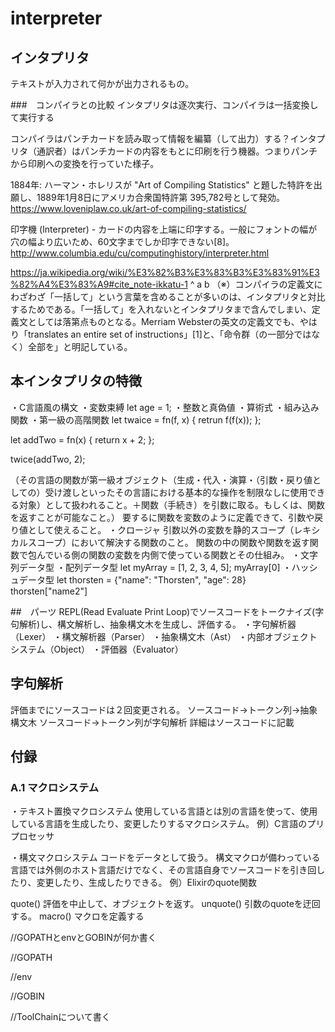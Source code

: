 # interpreter

## インタプリタ
テキストが入力されて何かが出力されるもの。

###　コンパイラとの比較
インタプリタは逐次実行、コンパイラは一括変換して実行する

コンパイラはパンチカードを読み取って情報を編纂（して出力）する？インタプリタ（通訳者）はパンチカードの内容をもとに印刷を行う機器。つまりパンチから印刷への変換を行っていた様子。

1884年: ハーマン・ホレリスが "Art of Compiling Statistics" と題した特許を出願し、1889年1月8日にアメリカ合衆国特許第 395,782号として発効。
https://www.loveniplaw.co.uk/art-of-compiling-statistics/

印字機 (Interpreter) - カードの内容を上端に印字する。一般にフォントの幅が穴の幅より広いため、60文字までしか印字できない[8]。
http://www.columbia.edu/cu/computinghistory/interpreter.html

https://ja.wikipedia.org/wiki/%E3%82%B3%E3%83%B3%E3%83%91%E3%82%A4%E3%83%A9#cite_note-ikkatu-1
^ a b （※）コンパイラの定義文にわざわざ「一括して」という言葉を含めることが多いのは、インタプリタと対比するためである。「一括して」を入れないとインタプリタまで含んでしまい、定義文としては落第点ものとなる。Merriam Websterの英文の定義文でも、やはり「translates an entire set of instructions」[1]と、「命令群（の一部分ではなく）全部を」と明記している。


## 本インタプリタの特徴
・C言語風の構文
・変数束縛
let age = 1;
・整数と真偽値
・算術式
・組み込み関数
・第一級の高階関数
let twaice = fn(f, x) {
    retrun f(f(x));
};

let addTwo = fn(x) {
    return x + 2;
};

twice(addTwo, 2);

（その言語の関数が第一級オブジェクト（生成・代入・演算・（引数・戻り値としての）受け渡しといったその言語における基本的な操作を制限なしに使用できる対象）として扱われること。＋関数（手続き）を引数に取る。もしくは、関数を返すことが可能なこと。）
要するに関数を変数のように定義できて、引数や戻り値として使えること。
・クロージャ
引数以外の変数を静的スコープ（レキシカルスコープ）において解決する関数のこと。
関数の中の関数や関数を返す関数で包んでいる側の関数の変数を内側で使っている関数とその仕組み。
・文字列データ型
・配列データ型
let myArray = [1, 2, 3, 4, 5];
myArray[0]
・ハッシュデータ型
let thorsten = {"name": "Thorsten", "age": 28}
thorsten["name2"]

##　パーツ
REPL(Read Evaluate Print Loop)でソースコードをトークナイズ(字句解析)し、構文解析し、抽象構文木を生成し、評価する。
・字句解析器（Lexer）
・構文解析器（Parser）
・抽象構文木（Ast）
・内部オブジェクトシステム（Object）
・評価器（Evaluator）

## 字句解析
評価までにソースコードは２回変更される。
ソースコード→トークン列→抽象構文木
ソースコード→トークン列が字句解析
詳細はソースコードに記載

## 付録

### A.1 マクロシステム
・テキスト置換マクロシステム
使用している言語とは別の言語を使って、使用している言語を生成したり、変更したりするマクロシステム。
例）C言語のプリプロセッサ

・構文マクロシステム
コードをデータとして扱う。
構文マクロが備わっている言語では外側のホスト言語だけでなく、その言語自身でソースコードを引き回したり、変更したり、生成したりできる。
例）Elixirのquote関数

quote()
評価を中止して、オブジェクトを返す。
unquote()
引数のquoteを迂回する。
macro()
マクロを定義する


//GOPATHとenvとGOBINが何か書く

//GOPATH

//env

//GOBIN

//ToolChainについて書く